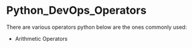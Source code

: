 # Python_DevOps_Operators

There are various operators python below are the ones commonly used:

- Arithmetic Operators